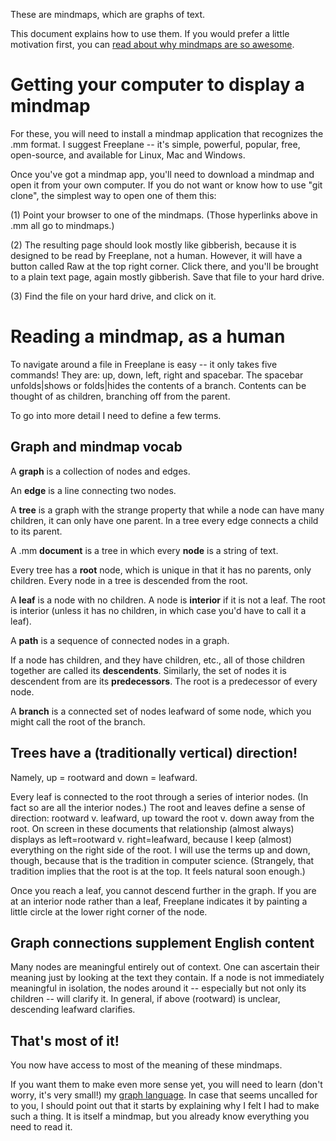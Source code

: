 These are mindmaps, which are graphs of text.

This document explains how to use them. If you would prefer a little motivation first, you can [read about why mindmaps are so awesome](tech/motivation.md).

Getting your computer to display a mindmap
==========================================
For these, you will need to install a mindmap application that recognizes the .mm format. I suggest Freeplane -- it's simple, powerful, popular, free, open-source, and available for Linux, Mac and Windows.

Once you've got a mindmap app, you'll need to download a mindmap and open it from your own computer. If you do not want or know how to use "git clone", the simplest way to open one of them this:

(1) Point your browser to one of the mindmaps. (Those hyperlinks above in .mm all go to mindmaps.)

(2) The resulting page should look mostly like gibberish, because it is designed to be read by Freeplane, not a human. However, it will have a button called Raw at the top right corner. Click there, and you'll be brought to a plain text page, again mostly gibberish. Save that file to your hard drive.

(3) Find the file on your hard drive, and click on it.

Reading a mindmap, as a human
=============================
To navigate around a file in Freeplane is easy -- it only takes five commands! They are: up, down, left, right and spacebar. The spacebar unfolds|shows or folds|hides the contents of a branch. Contents can be thought of as children, branching off from the parent.

To go into more detail I need to define a few terms.

Graph and mindmap vocab
-----------------------
A **graph** is a collection of nodes and edges.

An **edge** is a line connecting two nodes.

A **tree** is a graph with the strange property that while a node can have many children, it can only have one parent. In a tree every edge connects a child to its parent.

A .mm **document** is a tree in which every **node** is a string of text.

Every tree has a **root** node, which is unique in that it has no parents, only children. Every node in a tree is descended from the root. 

A **leaf** is a node with no children. A node is **interior** if it is not a leaf. The root is interior (unless it has no children, in which case you'd have to call it a leaf).

A **path** is a sequence of connected nodes in a graph.

If a node has children, and they have children, etc., all of those children together are called its **descendents**. Similarly, the set of nodes it is descendent from are its **predecessors**. The root is a predecessor of every node.

A **branch** is a connected set of nodes leafward of some node, which you might call the root of the branch.

Trees have a (traditionally vertical) direction!
------------------------------------------------
Namely, up = rootward and down = leafward.

Every leaf is connected to the root through a series of interior nodes. (In fact so are all the interior nodes.) The root and leaves define a sense of direction: rootward v. leafward, up toward the root v. down away from the root. On screen in these documents that relationship (almost always) displays as left=rootward v. right=leafward, because I keep (almost) everything on the right side of the root. I will use the terms up and down, though, because that is the tradition in computer science. (Strangely, that tradition implies that the root is at the top. It feels natural soon enough.)

Once you reach a leaf, you cannot descend further in the graph. If you are at an interior node rather than a leaf, Freeplane indicates it by painting a little circle at the lower right corner of the node.

Graph connections supplement English content
--------------------------------------------
Many nodes are meaningful entirely out of context. One can ascertain their meaning just by looking at the text they contain. If a node is not immediately meaningful in isolation, the nodes around it -- especially but not only its children -- will clarify it. In general, if above (rootward) is unclear, descending leafward clarifies.

That's most of it!
------------------
You now have access to most of the meaning of these mindmaps.

If you want them to make even more sense yet, you will need to learn (don't worry, it's very small!) my [graph language](tech/graph_lang.mm). In case that seems uncalled for to you, I should point out that it starts by explaining why I felt I had to make such a thing. It is itself a mindmap, but you already know everything you need to read it.

